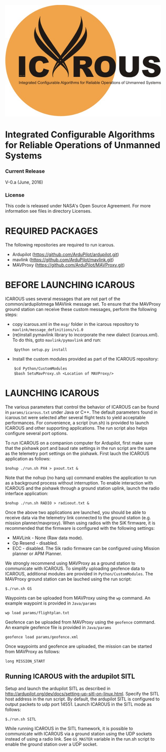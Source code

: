 ![](logo/ICAROUS.jpeg "")

Integrated Configurable Algorithms for Reliable Operations of Unmanned Systems
========

### Current Release

V-0.a (June, 2016)

### License

This code is released under NASA's Open Source Agreement. For more
information see files in directory Licenses.

REQUIRED PACKAGES
=================

The following repositories are required to run icarous. 

- Ardupilot (https://github.com/ArduPilot/ardupilot.git)
- mavlink (https://github.com/ArduPilot/mavlink.git)
- MAVProxy (https://github.com/ArduPilot/MAVProxy.git)

BEFORE LAUNCHING ICAROUS
========================

ICAROUS uses several messages that are not part of the common/ardupilotmega MAVlink message set. To ensure that the MAVProxy ground station can receive these custom messages, perform the following steps:

- copy icarous.xml in the `msg/` folder in the icarous repository to `mavlink/message_definitions/v1.0`
- (re)install pymavlink library to incorporate the new dialect (icarous.xml). To do this, goto `mavlink/pymavlink` and run:

```
    $python setup.py install
```

- Install the custom modules provided as part of the ICAROUS repository:

```
    $cd Python/CustomModules
    $bash SetuMavProxy.sh <Location of MAVProxy/>
```

LAUNCHING ICAROUS
=================

The various parameters that control the behavior of ICAROUS can be found in `params/icarous.txt` under Java or C++. The default parameters found in icarous.txt were selected after several flight tests to yield acceptable performances. For convenience, a script (run.sh) is provided to launch ICAROUS and other supporting applications. The run script also helps configure several port options.

To run ICAROUS on a companion computer for Ardupilot, first make sure that the pixhawk port and baud rate settings in the run script are the same as the telemetry port settings on the pixhawk. First lauch the ICAROUS application as follows:

	$nohup ./run.sh PX4 > pxout.txt &

Note that the nohup (no hang up) command enables the application to run as a background process without interruption. To enable interaction with ICAROUS and the pixhawk through a ground station uplink, launch the radio interface application:

    $nohup ./run.sh RADIO > radioout.txt &

Once the above two applications are launched, you should be able to receive data via the telemetry link connected to the ground station (e.g. mission planner/mavproxy). When using radios with the SiK firmware, it is recommended that the firmware is configured with the following settings:

* MAVLink - None (Raw data mode).
* Op Resend - disabled.
* ECC - disabled.
The Sik radio firmware can be configured using Mission planner or APM Planner.

We strongly recommend using MAVProxy as a ground station to communicate with ICAROUS. To simplify uploading geofence data to ICAROUS, additional modules are provided in `Python/CustomModules`. The MAVProxy ground station can be lauched using the run script:

    $./run.sh GS

Waypoints can be uploaded from MAVProxy using the `wp` command. An example waypoint is provided in `Java/params`

	wp load params/flightplan.txt

Geofence can be uploaded from MAVProxy using the `geofence` command. An example geofence file is provided in `Java/params`

	geofence load params/geofence.xml

Once waypoints and geofence are uploaded, the mission can be started from MAVProxy as follows:

    long MISSION_START


Running ICAROUS with the ardupilot SITL
---------------------------------------

Setup and launch the ardupilot SITL as described in <http://ardupilot.org/dev/docs/setting-up-sitl-on-linux.html>. Specify the SITL host address in the run script. By default, the ardupilot SITL is configured to output packets to udp port 14551. Launch ICAROUS in the SITL mode as follows:

    $./run.sh SITL

While running ICAROUS in the SITL framework, it is possible to communicate with ICAROUS via a ground station using the UDP sockets instead of using a radio link. See `GS_MASTER` variable in the run.sh script to enable the ground station over a UDP socket.
